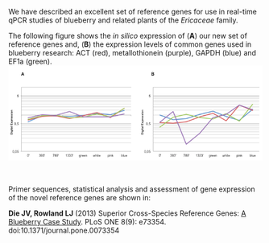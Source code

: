 
We have described an excellent set of reference genes for use in real-time qPCR studies of blueberry and related plants of the *Ericaceae* 
family.  
  
The following figure shows the *in silico* expression of (**A**) our new set of reference genes and, (**B**) the expression levels of common genes used in blueberry research: ACT (red), metallothionein (purple), GAPDH (blue) and EF1a (green).  
![](reference_genes/figures/Figure1.png)


<br>


Primer sequences, statistical analysis and assessment of gene expression of the novel reference genes are shown in:  
  
**Die JV, Rowland LJ** (2013) Superior Cross-Species Reference Genes: [A Blueberry Case Study](http://journals.plos.org/plosone/article?id=10.1371/journal.pone.0073354). PLoS ONE 8(9): e73354. doi:10.1371/journal.pone.0073354
  
